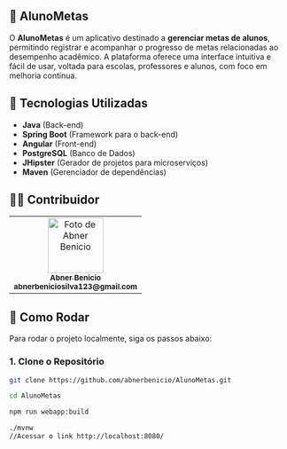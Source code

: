 ## 📝 AlunoMetas

O **AlunoMetas** é um aplicativo destinado a **gerenciar metas de alunos**, permitindo registrar e acompanhar o progresso de metas relacionadas ao desempenho acadêmico. A plataforma oferece uma interface intuitiva e fácil de usar, voltada para escolas, professores e alunos, com foco em melhoria contínua.

## 🚀 Tecnologias Utilizadas

- **Java** (Back-end)
- **Spring Boot** (Framework para o back-end)
- **Angular** (Front-end)
- **PostgreSQL** (Banco de Dados)
- **JHipster** (Gerador de projetos para microserviços)
- **Maven** (Gerenciador de dependências)

## 🧑‍💻 Contribuidor
<table>
  <tr>
    <td align="center">
      <a href="https://github.com/AbnerBenicio">
        <img src="https://avatars.githubusercontent.com/u/112874576?v=4" width="100px;" alt="Foto de Abner Benicio"/><br>
        <sub>
          <b>Abner Benicio</b><br>
          <b>abnerbeniciosilva123@gmail.com</b>
        </sub>
      </a>
    </td>
  </tr>
</table>

## 🔧 Como Rodar

Para rodar o projeto localmente, siga os passos abaixo:

### 1. Clone o Repositório

```bash
git clone https://github.com/abnerbenicio/AlunoMetas.git
```
```bash
cd AlunoMetas
```
```bash
npm run webapp:build
```
```bash
./mvnw
//Acessar o link http://localhost:8080/
```

